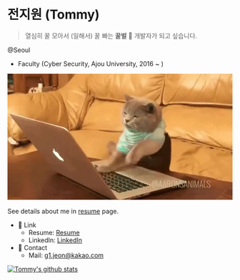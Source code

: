 # 전지원 (Tommy)

> 열심히 꿀 모아서 (일해서) 꿀 빠는 **꿀벌** :bee: 개발자가 되고 싶습니다.

@Seoul
- Faculty (Cyber Security, Ajou University, 2016 ~ )

![Burning](https://github.com/g1-tommy/g1-tommy/blob/master/burning.gif?raw=true)

See details about me in [resume](https://g1tommy.me/resume) page.

- 🔗 Link
  - Resume: [Resume](https://github.com/g1-tommy/resume)
  - LinkedIn: [LinkedIn](https://www.linkedin.com/in/jiwon-jeon-835817125/)
- 💬 Contact
  - Mail: g1.jeon@kakao.com

[![Tommy's github stats](https://github-readme-stats.vercel.app/api?username=g1-tommy)](https://github.com/anuraghazra/github-readme-stats)

